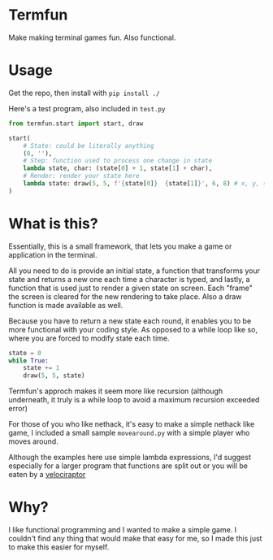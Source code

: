 # Termfun

Make making terminal games fun. Also functional.

# Usage

Get the repo, then install with `pip install ./`

Here's a test program, also included in `test.py`

``` python
from termfun.start import start, draw

start(
    # State: could be literally anything
    (0, ''),
    # Step: function used to process one change in state
    lambda state, char: (state[0] + 1, state[1] + char),
    # Render: render your state here
    lambda state: draw(5, 5, f'{state[0]}  {state[1]}', 6, 8) # x, y, string, fgcolor, bgcolor
)
```

# What is this?

Essentially, this is a small framework, that lets you make a game or application in the terminal.

All you need to do is provide an initial state, a function that transforms your state and returns a new one each time a character is typed, and lastly, a function that is used just to render a given state on screen. Each "frame" the screen is cleared for the new rendering to take place. Also a draw function is made available as well.

Because you have to return a new state each round, it enables you to be more functional with your coding style. As opposed to a while loop like so, where you are forced to modify state each time.

``` python
state = 0
while True:
    state += 1
    draw(5, 5, state)
```

Termfun's approch makes it seem more like recursion (although underneath, it truly is a while loop to avoid a maximum recursion exceeded error)

For those of you who like nethack, it's easy to make a simple nethack like game, I included a small sample `movearound.py` with a simple player who moves around.

Although the examples here use simple lambda expressions, I'd suggest especially for a larger program that functions are split out or you will be eaten by a [velociraptor](https://www.xkcd.com/292/)

# Why?

I like functional programming and I wanted to make a simple game. I couldn't find any thing that would make that easy for me, so I made this just to make this easier for myself.
